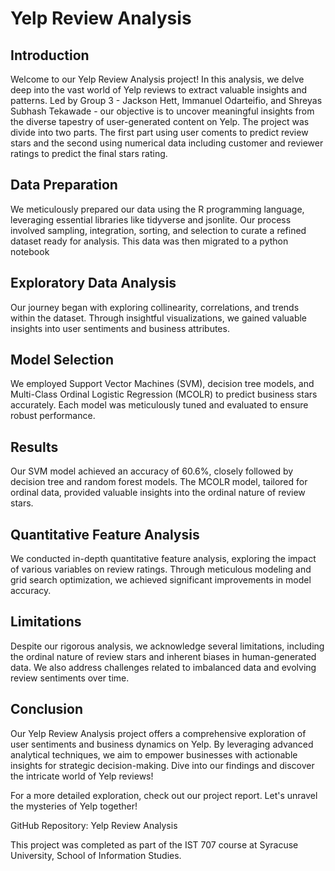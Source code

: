 # Yelp Review Analysis

## Introduction
Welcome to our Yelp Review Analysis project! In this analysis, we delve deep into the vast world of Yelp reviews to extract valuable insights and patterns. Led by Group 3 - Jackson Hett, Immanuel Odarteifio, and Shreyas Subhash Tekawade - our objective is to uncover meaningful insights from the diverse tapestry of user-generated content on Yelp. The project was divide into two parts. The first part using user coments to predict review stars and the second using numerical data including customer and reviewer ratings to predict the final stars rating.

## Data Preparation
We meticulously prepared our data using the R programming language, leveraging essential libraries like tidyverse and jsonlite. Our process involved sampling, integration, sorting, and selection to curate a refined dataset ready for analysis. This data was then migrated to a python notebook 

## Exploratory Data Analysis
Our journey began with exploring collinearity, correlations, and trends within the dataset. Through insightful visualizations, we gained valuable insights into user sentiments and business attributes.

## Model Selection
We employed Support Vector Machines (SVM), decision tree models, and Multi-Class Ordinal Logistic Regression (MCOLR) to predict business stars accurately. Each model was meticulously tuned and evaluated to ensure robust performance.

## Results
Our SVM model achieved an accuracy of 60.6%, closely followed by decision tree and random forest models. The MCOLR model, tailored for ordinal data, provided valuable insights into the ordinal nature of review stars.

## Quantitative Feature Analysis
We conducted in-depth quantitative feature analysis, exploring the impact of various variables on review ratings. Through meticulous modeling and grid search optimization, we achieved significant improvements in model accuracy.

## Limitations
Despite our rigorous analysis, we acknowledge several limitations, including the ordinal nature of review stars and inherent biases in human-generated data. We also address challenges related to imbalanced data and evolving review sentiments over time.

## Conclusion
Our Yelp Review Analysis project offers a comprehensive exploration of user sentiments and business dynamics on Yelp. By leveraging advanced analytical techniques, we aim to empower businesses with actionable insights for strategic decision-making. Dive into our findings and discover the intricate world of Yelp reviews!

For a more detailed exploration, check out our project report. Let's unravel the mysteries of Yelp together!

GitHub Repository: Yelp Review Analysis

This project was completed as part of the IST 707 course at Syracuse University, School of Information Studies.

